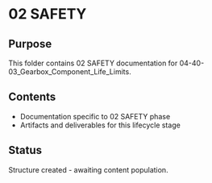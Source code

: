 # 02 SAFETY

## Purpose
This folder contains 02 SAFETY documentation for 04-40-03_Gearbox_Component_Life_Limits.

## Contents
- Documentation specific to 02 SAFETY phase
- Artifacts and deliverables for this lifecycle stage

## Status
Structure created - awaiting content population.

